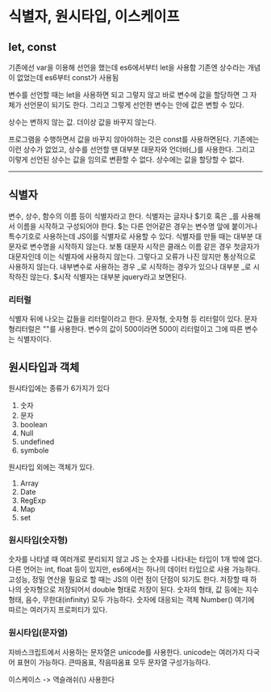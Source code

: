 # 식별자, 원시타입, 이스케이프

## let, const
기존에선 var을 이용해 선언을 했는데 es6에서부터 let을 사용함
기존엔 상수라는 개념이 없었는데 es6부터 const가 사용됨

변수를 선언할 때는 let을 사용하면 되고
그렇지 않고 바로 변수에 값을 할당하면 그 자체가 선언문이 되기도 한다.
그리고 그렇게 선언한 변수는 안에 값은 변할 수 있다.

상수는 변하지 않는 값. 더이상 값을 바꾸지 않는다.

프로그램을 수행하면서 값을 바꾸지 않아야하는 것은 const를 사용하면된다.
기존에는 이런 상수가 없었고, 상수를 선언할 땐 대부분 대문자와 언더바(_)를 사용한다.
그리고 이렇게 선언된 상수는 값을 임의로 변환할 수 없다.
상수에는 값을 할당할 수 없다.

***

## 식별자
변수, 상수, 함수의 이름 등이 식별자라고 한다.
식별자는 글자나 $기호 혹은 _를  사용해서 이름을 시작하고 구성되어야 한다.
$는 다른 언어같은 경우는 변수명 앞에 붙이거나 특수기호로 사용하는데 JS이를 식별자로 사용할 수 있다.
식별자를 만들 때는 대부분 대문자로 변수명을 시작하지 않는다. 보통 대문자 시작은 클래스 이름 같은 경우 첫글자가   
대문자인데 이는 식별자에 사용하지 않는다. 그렇다고 오류가 나진 않지만 통상적으로 사용하지 않는다.
내부변수로 사용하는 경우 _로 시작하는 경우가 있으나 대부분 _로 시작하진 않는다.
$시작 식별자는 대부분 jquery라고 보면된다.

### 리터럴
식별자 뒤에 나오는 값들을 리터럴이라고 한다. 문자형, 숫자형 등 리터럴이 있다.
문자형리터럴은 ""를 사용한다.
변수의 값이 500이라면 500이 리터럴이고 그에 따른 변수는 식별자이다.

## 원시타입과 객체
원시타입에는 종류가 6가지가 있다
1. 숫자
2. 문자
3. boolean
4. Null
5. undefined
6. symbole

원시타입 외에는 객체가 있다.
1. Array
2. Date
3. RegExp
4. Map
5. set

### 원시타입(숫자형)
숫자를 나타낼 때 여러개로 분리되지 않고 JS 는 숫자를 나타내는 타입이 1개 밖에 없다.
다른 언어는 int, float 등이 있지만, es6에서는 하나의 데이터 타입으로 사용 가능하다.
고성능, 정밀 연산을 필요로 할 때는 JS의 이런 점이 단점이 되기도 한다.
저장할 때 하나의 숫자형으로 저장되어서 double 형태로 저장이 된다.
숫자의 형태, 값 등에는 지수 형태, 음수, 무한대(infinity) 모두 가능하다.
숫자에 대응되는 객체 Number() 여기에 따르는 여러가지 프로퍼티가 있다.

### 원시타입(문자열)
자바스크립트에서 사용하는 문자열은 unicode를 사용한다. 
unicode는 여러가지 다국어 표현이 가능하다.
큰따옴표, 작음따옴표 모두 문자열 구성가능하다.

이스케이스 -> 역슬래쉬(\\) 사용한다
